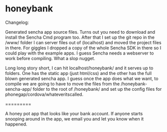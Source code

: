 honeybank
=========
Changelog:

Generated sencha app source files. Turns out you need to download and install the Sencha Cmd program too. After that I set up the git repo in the /www/ folder I can server files out of (localhost) and moved the project files in there. For giggles I dropped a copy of the whole Sencha SDK in there so I could play with the example apps. I guess Sencha needs a webserver to work before compiling. What a slop nugget.

Long long story short, I can hit localhost/honeybank/ and it serves up to folders. One has the static app (just html/css) and the other has the full blown generated sencha app. I guess once the app does what we want, to compile we are going to have to move the files from the /honeybank-sencha-app/ folder to the root of /honeybank/ and set up the config files for phonegap/cordova/whateveritscalled.

=========

A honey pot app that looks like your bank account. If anyone starts snooping around in the app, we email you and let you know when it happened.